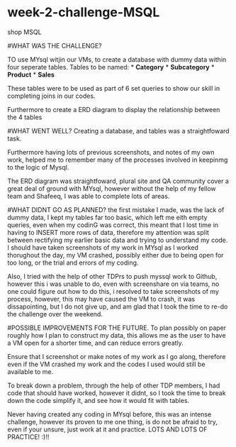 # week-2-challenge-MSQL
shop MSQL

#WHAT WAS THE CHALLENGE?

TO use MYsql witjin our VMs, to create a database with dummy data within four seperate tables. 
Tables to be named: 
    * **Category** 
    * **Subcategory**
    * **Product**
    * **Sales**
    
These tables were to be used as part of 6 set queries to show our skill in completing joins in our codes. 

Furthermore to create a ERD diagram to display the relationship between the 4 tables

#WHAT WENT WELL?
Creating a database, and tables was a straightfoward task. 

Furthermore having lots of previous screenshots, and notes of my own work, helped me to remember many of the processes involved in keepinmg to the logic of Mysql.

The ERD diagram was straightfoward, plural site and QA community cover a great deal of ground with MYsql, however without the help of my fellow team and Shafeeq, I was able to complete lots of areas. 


#WHAT DIDNT GO AS PLANNED?
the first mistake I made, was the lack of dummy data, I kept my tables far too basic, which left me eith empty queries, even when my codinG was correct, this meant that I lost time in having to INSERT more rows of data, therefore my attention was split between rectifying my earlier basic data and trying to understand my code. 
I should have taken screenshots of my work in MYsql as I worked thorughout the day, my VM crashed, possibly either due to being open for too long, or the trial and errors of my coding. 

Also, I tried with the help of other TDPrs to push myssql work to Github, however this i was unable to do, even with screenshare on via teams, no one could figure out how to do this, i resolved to take screenshots of my process, however, this may have caused the VM to crash, it was dissapointing, but I do not give up, and am glad that I took the time to re-do the challenge over the weekend.  

#POSSIBLE IMPROVEMENTS FOR THE FUTURE. 
To plan possibly on paper roughly how I plan to construct my data, this allows me as the user to have a VM open for a shorter time, and can reduce errors greatly. 

Ensure that I screenshot or make notes of my work as I go along, therefore even if the VM crashed my work and the codes I used would still be available to me.

To break down a problem, through the help of other TDP members, I had code that should have worked, however it didnt, so I took the time to break down the code simplify it, and see how it would fit with tables. 

Never having created any coding in MYsql before, this was an intense challenge, however its proven to me one thing, is do not be afraid to try, even if your unsure, just work at it and practice. LOTS AND LOTS OF PRACTICE! :)!!





